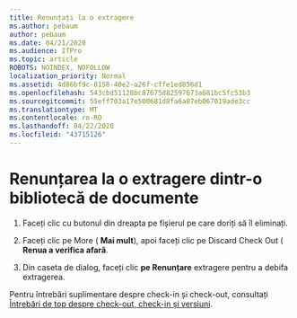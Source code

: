 ```yaml
---
title: Renunțați la o extragere
ms.author: pebaum
author: pebaum
ms.date: 04/21/2020
ms.audience: ITPro
ms.topic: article
ROBOTS: NOINDEX, NOFOLLOW
localization_priority: Normal
ms.assetid: 4d86bf9c-8158-40e2-a26f-cffe1ed856d1
ms.openlocfilehash: 543cbd51120bc87675d82597673a681bc5fc53b3
ms.sourcegitcommit: 55eff703a17e500681d8fa6a87eb067019ade3cc
ms.translationtype: MT
ms.contentlocale: ro-RO
ms.lasthandoff: 04/22/2020
ms.locfileid: "43715126"
---
```

# <a name="discard-a-check-out-from-a-document-library"></a>Renunțarea la o extragere dintr-o bibliotecă de documente

1. Faceți clic cu butonul din dreapta pe fișierul pe care doriți să îl eliminați.
    
2. Faceți clic pe More ( **Mai mult**), apoi faceți clic pe Discard Check Out ( **Renua a verifica afară**. 
    
3. Din caseta de dialog, faceți clic **pe Renunțare** extragere pentru a debifa extragerea. 
    
Pentru întrebări suplimentare despre check-in și check-out, consultați [Întrebări de top despre check-out, check-in și versiuni](https://go.microsoft.com/fwlink/?linkid=2018786).
  

